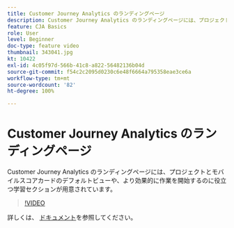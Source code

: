 ```yaml
---
title: Customer Journey Analytics のランディングページ
description: Customer Journey Analytics のランディングページには、プロジェクトとモバイルスコアカードのデフォルトビューや、より効果的に作業を開始するのに役立つ学習セクションが用意されています。
feature: CJA Basics
role: User
level: Beginner
doc-type: feature video
thumbnail: 343041.jpg
kt: 10422
exl-id: 4c05f97d-566b-41c8-a822-56482136b04d
source-git-commit: f54c2c2095d0230c6e48f6664a795358eae3ce6a
workflow-type: tm+mt
source-wordcount: '82'
ht-degree: 100%

---
```


# Customer Journey Analytics のランディングページ

Customer Journey Analytics のランディングページには、プロジェクトとモバイルスコアカードのデフォルトビューや、より効果的に作業を開始するのに役立つ学習セクションが用意されています。

>[!VIDEO](https://video.tv.adobe.com/v/343041/?quality=12&learn=on)

詳しくは、 [ドキュメント](https://experienceleague.adobe.com/docs/analytics-platform/using/cja-overview/landing.html?lang=ja)を参照してください。
